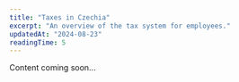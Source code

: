 ```yaml
---
title: "Taxes in Czechia"
excerpt: "An overview of the tax system for employees."
updatedAt: "2024-08-23"
readingTime: 5
---
```


Content coming soon...

<widget name="net-salary-calculator"></widget>
